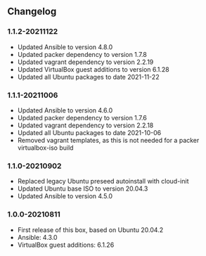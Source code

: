 ## Changelog

### 1.1.2-20211122
* Updated Ansible to version 4.8.0
* Updated packer dependency to version 1.7.8
* Updated vagrant dependency to version 2.2.19
* Updated VirtualBox guest additions to version 6.1.28
* Updated all Ubuntu packages to date 2021-11-22

### 1.1.1-20211006
* Updated Ansible to version 4.6.0
* Updated packer dependency to version 1.7.6
* Updated vagrant dependency to version 2.2.18
* Updated all Ubuntu packages to date 2021-10-06
* Removed vagrant templates, as this is not needed for a packer virtualbox-iso build

### 1.1.0-20210902
* Replaced legacy Ubuntu preseed autoinstall with cloud-init
* Updated Ubuntu base ISO to version 20.04.3
* Updated Ansible to version 4.5.0

### 1.0.0-20210811
* First release of this box, based on Ubuntu 20.04.2
* Ansible: 4.3.0
* VirtualBox guest additions: 6.1.26